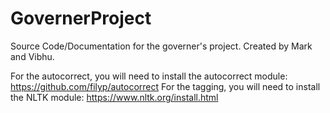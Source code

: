 # GovernerProject
Source Code/Documentation for the governer's project. Created by Mark and Vibhu.

For the autocorrect, you will need to install the autocorrect module:
https://github.com/filyp/autocorrect 
For the tagging, you will need to install the NLTK module:
https://www.nltk.org/install.html 
